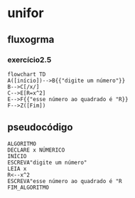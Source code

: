 # unifor
## fluxogrma
### exercício2.5
```mermaid
flowchart TD
A([início])-->B{{"digite um número"}}
B-->C[/x/]
C-->E[R=x^2]
E-->F{{"esse número ao quadrado é "R}}
F-->Z([Fim])
```

    

## pseudocódigo
```
ALGORITMO
DECLARE x NÚMERICO
INÍCIO
ESCREVA"digite um número"
LEIA x
R<--x^2
ESCREVA"esse número ao quadrado é "R
FIM_ALGORITMO

